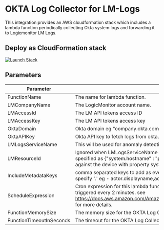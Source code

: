 # OKTA Log Collector for LM-Logs

This integration provides an AWS cloudformation stack which includes a lambda function periodically collecting Okta system logs and forwarding it to Logicmonitor LM Logs.

## Deploy as CloudFormation stack
[![Launch Stack](https://s3.amazonaws.com/cloudformation-examples/cloudformation-launch-stack.png)](https://console.aws.amazon.com/cloudformation/home#/stacks/create/review?stackName=lm-okta-log-collector&templateURL=https://lm-logs-okta-collector.s3.amazonaws.com/stable/latest.yaml)



## Parameters
| Parameter                  | Description                                                                                                                                                                                                                                 | Default                                                                                                            |
|----------------------------|---------------------------------------------------------------------------------------------------------------------------------------------------------------------------------------------------------------------------------------------|--------------------------------------------------------------------------------------------------------------------|
| FunctionName               | The name for lambda function.                                                                                                                                                                                                               | LM-Okta-Log-Collector                                                                                              |
| LMCompanyName              | The LogicMonitor account name.                                                                                                                                                                                                              | -                                                                                                                  |
| LMAccessId                 | The LM API tokens access ID                                                                                                                                                                                                                 | -                                                                                                                  |
| LMAccessKey                | The LM API tokens access key                                                                                                                                                                                                                | -                                                                                                                  |
| OktaDomain                 | Okta domain eg "company.okta.com".                                                                                                                                                                                                          | -                                                                                                                  |
| OktaAPIKey                 | Okta API key to fetch logs from okta.                                                                                                                                                                                                       | -                                                                                                                  |
| LMLogsServiceName          | This will be used for anomaly detection.                                                                                                                                                                                                    | okta-system-logs                                                                                                   |
| LMResourceId               | Ignored when LMLogsServiceName is specified. Is a json for resource mapping. if specified as {\"system.hostname\" : \"prod-node-us-west-1\"} all logs will be mapped against the device with property system.hostname = prod-node-us-west-1 | -                                                                                                                  |
| IncludeMetadataKeys        | comma separated keys to add as event metadata in a lm-log event. for nested json specify '.' eg - actor.displayname,actor.type                                                                                                              | 'severity,actor.displayname,actor.type,actor.alternateId,client.geographicalContext.city,displayMessage,eventType' |
| ScheduleExpression         | Cron expression for this lambda function. "rate(2 minutes)" means, function will be triggered every 2 minutes. see https://docs.aws.amazon.com/AmazonCloudWatch/latest/events/ScheduledEvents.html for more details.                        | "rate(2 minutes)"                                                                                                  |
| FunctionMemorySize         | The memory size for the OKTA Log Collector lambda function in MBs                                                                                                                                                                           | 2048                                                                                                                |
| FunctionTimeoutInSeconds   | The timeout for the OKTA Log Collector lambda function in Seconds                                                                                                                                                                           | 110                                                                                                                |


